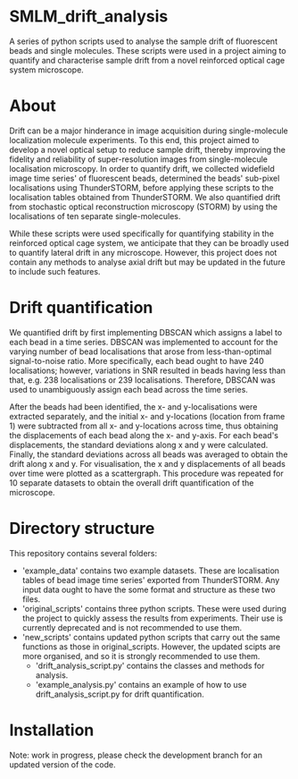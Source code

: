 # SMLM_drift_analysis
A series of python scripts used to analyse the sample drift of fluorescent beads and single molecules. These scripts were used in a project aiming to quantify and characterise sample drift from a novel reinforced optical cage system microscope. 

# About 
Drift can be a major hinderance in image acquisition during single-molecule localization molecule experiments. To this end, this project aimed to develop a novel optical setup to reduce sample drift, thereby improving the fidelity and reliability of super-resolution images from single-molecule localisation microscopy. In order to quantify drift, we collected widefield image time series' of fluorescent beads, determined the beads' sub-pixel localisations using ThunderSTORM, before applying these scripts to the localisation tables obtained from ThunderSTORM. We also quantified drift from stochastic optical reconstruction microscopy (STORM) by using the localisations of ten separate single-molecules.

While these scripts were used specifically for quantifying stability in the reinforced optical cage system, we anticipate that they can be broadly used to quantify lateral drift in any microscope. However, this project does not contain any methods to analyse axial drift but may be updated in the future to include such features.

# Drift quantification
We quantified drift by first implementing DBSCAN which assigns a label to each bead in a time series. DBSCAN was implemented to account for the varying number of bead localisations that arose from less-than-optimal signal-to-noise ratio. More specifically, each bead ought to have 240 localisations; however, variations in SNR resulted in beads having less than that, e.g. 238 localisations or 239 localisations. Therefore, DBSCAN was used to unambiguously assign each bead across the time series.

After the beads had been identified, the x- and y-localisations were extracted separately, and the initial x- and y-locations (location from frame 1) were subtracted from all x- and y-locations across time, thus obtaining the displacements of each bead along the x- and y-axis. For each bead's displacements, the standard deviations along x and y were calculated. Finally, the standard deviations across all beads was averaged to obtain the drift along x and y. For visualisation, the x and y displacements of all beads over time were plotted as a scattergraph. This procedure was repeated for 10 separate datasets to obtain the overall drift quantification of the microscope. 

# Directory structure
This repository contains several folders:
- 'example_data' contains two example datasets. These are localisation tables of bead image time series' exported from ThunderSTORM. Any input data ought to have the some format and structure as these two files.
- 'original_scripts' contains three python scripts. These were used during the project to quickly assess the results from experiments. Their use is currently deprecated and is not recommended to use them.
- 'new_scripts' contains updated python scripts that carry out the same functions as those in original_scripts. However, the updated scipts are more organised, and so it is strongly recommended to use them.
  - 'drift_analysis_script.py' contains the classes and methods for analysis.
  - 'example_analysis.py' contains an example of how to use drift_analysis_script.py for drift quantification.

# Installation
Note: work in progress, please check the development branch for an updated version of the code.
